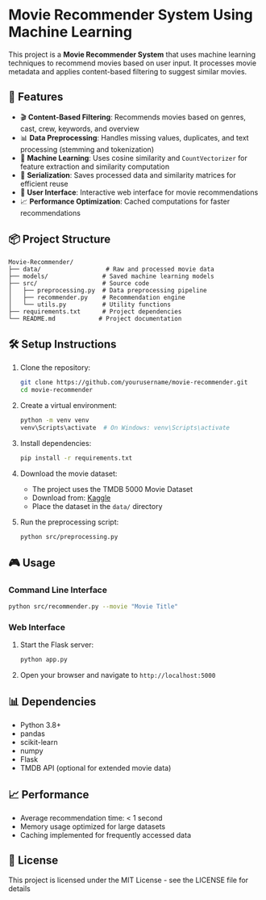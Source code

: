 # Movie Recommender System Using Machine Learning

This project is a **Movie Recommender System** that uses machine learning techniques to recommend movies based on user input. It processes movie metadata and applies content-based filtering to suggest similar movies.

## 🚀 Features

- 🎬 **Content-Based Filtering**: Recommends movies based on genres, cast, crew, keywords, and overview
- 📊 **Data Preprocessing**: Handles missing values, duplicates, and text processing (stemming and tokenization)
- 🤖 **Machine Learning**: Uses cosine similarity and `CountVectorizer` for feature extraction and similarity computation
- 💾 **Serialization**: Saves processed data and similarity matrices for efficient reuse
- 📱 **User Interface**: Interactive web interface for movie recommendations
- 📈 **Performance Optimization**: Cached computations for faster recommendations

## 📦 Project Structure

```
Movie-Recommender/
├── data/                  # Raw and processed movie data
├── models/               # Saved machine learning models
├── src/                  # Source code
│   ├── preprocessing.py  # Data preprocessing pipeline
│   ├── recommender.py    # Recommendation engine
│   └── utils.py          # Utility functions
├── requirements.txt      # Project dependencies
└── README.md            # Project documentation
```

## 🛠️ Setup Instructions

1. Clone the repository:
   ```bash
   git clone https://github.com/yourusername/movie-recommender.git
   cd movie-recommender
   ```

2. Create a virtual environment:
   ```bash
   python -m venv venv
   venv\Scripts\activate  # On Windows: venv\Scripts\activate
   ```

3. Install dependencies:
   ```bash
   pip install -r requirements.txt
   ```

4. Download the movie dataset:
   - The project uses the TMDB 5000 Movie Dataset
   - Download from: [Kaggle](https://www.kaggle.com/datasets/tmdb/tmdb-movie-metadata)
   - Place the dataset in the `data/` directory

5. Run the preprocessing script:
   ```bash
   python src/preprocessing.py
   ```

## 🎮 Usage

### Command Line Interface

```bash
python src/recommender.py --movie "Movie Title"
```

### Web Interface

1. Start the Flask server:
   ```bash
   python app.py
   ```

2. Open your browser and navigate to `http://localhost:5000`

## 📊 Dependencies

- Python 3.8+
- pandas
- scikit-learn
- numpy
- Flask
- TMDB API (optional for extended movie data)

## 📈 Performance

- Average recommendation time: < 1 second
- Memory usage optimized for large datasets
- Caching implemented for frequently accessed data

## 📝 License

This project is licensed under the MIT License - see the LICENSE file for details
